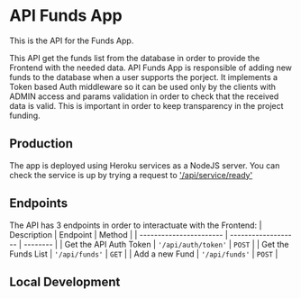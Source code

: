 # API Funds App
This is the API for the Funds App.

This API get the funds list from the database in order to provide the Frontend with the needed data.
API Funds App is responsible of adding new funds to the database when a user supports the porject.
It implements a Token based Auth middleware so it can be used only by the clients with ADMIN access and params validation in order 
to check that the received data is valid.
This is important in order to keep transparency in the project funding.

## Production
The app is deployed using Heroku services as a NodeJS server.
You can check the service is up by trying a request to ['/api/service/ready'](https://mysterious-springs-20524.herokuapp.com/api/service/ready)

## Endpoints
The API has 3 endpoints in order to interactuate with the Frontend: 
| Description             | Endpoint            | Method   |
| ----------------------- | ------------------- | -------- |
| Get the API Auth Token  | `'/api/auth/token'` | `POST`   |
| Get the Funds List      | `'/api/funds'`      | `GET`    |
| Add a new Fund          | `'/api/funds'`      | `POST`   |

## Local Development
